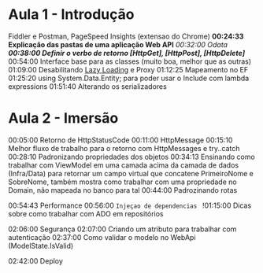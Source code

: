 # Aula 1 - Introdução

 Fiddler e Postman, PageSpeed Insights (extensao do Chrome)
 **00:24:33 Explicação das pastas de uma aplicação Web API**
 *00:32:00 Odata*
 **_00:38:00 Definir o verbo de retorno [HttpGet], [HttpPost], [HttpDelete]_** 
 00:54:00 Interface base para as classes (muito boa, melhor que as outras)
 01:09:00 Desabilitando [Lazy Loading](www.blesssoft.com.br) e Proxy
 01:12:25 Mapeamento no EF
 01:25:20 using System.Data.Entity; para poder usar o Include com lambda expressions
 01:51:40 Alterando os serializadores

# Aula 2 - Imersão
 00:05:00 Retorno de HttpStatusCode
 00:11:00 HttpMessage
 00:15:10 Melhor fluxo de trabalho para o retorno com HttpMessages e try..catch
 00:28:10 Padronizando propriedades dos objetos
 00:34:13 Ensinando como trabalhar com ViewModel em uma camada acima da camada de dados (Infra/Data) para retornar um campo virtual que  concatene PrimeiroNome e SobreNome, também mostra como trabalhar com uma propriedade no Domain, não mapeada no banco para tal
 00:44:00 Padrozinando rotas

 00:54:43 Performance
 00:56:00 `Injeçao de dependencias `
!01:15:00 Dicas sobre como trabalhar com ADO em repositórios

 02:06:00 Segurança
 02:07:00 Criando um atributo para trabalhar com autenticação
 02:37:00 Como validar o modelo no WebApi (ModelState.IsValid)

 02:42:00 Deploy
